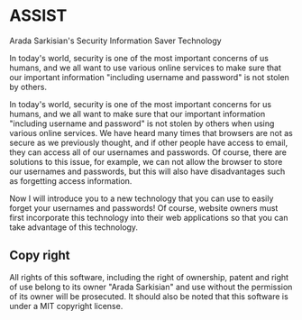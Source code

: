 # ASSIST
Arada Sarkisian's Security Information Saver Technology


In today's world, security is one of the most important concerns of us humans, and we all want to use various online services to make sure that our important information "including username and password" is not stolen by others.

In today's world, security is one of the most important concerns for us humans, and we all want to make sure that our important information "including username and password" is not stolen by others when using various online services. We have heard many times that browsers are not as secure as we previously thought, and if other people have access to email, they can access all of our usernames and passwords. Of course, there are solutions to this issue, for example, we can not allow the browser to store our usernames and passwords, but this will also have disadvantages such as forgetting access information.

Now I will introduce you to a new technology that you can use to easily forget your usernames and passwords!
Of course, website owners must first incorporate this technology into their web applications so that you can take advantage of this technology.

## Copy right
All rights of this software, including the right of ownership, patent and right of use belong to its owner "Arada Sarkisian" and use without the permission of its owner will be prosecuted. It should also be noted that this software is under a MIT copyright license.


